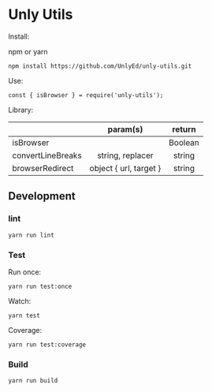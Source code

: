 # Unly Utils

Install:

npm or yarn

```
npm install https://github.com/UnlyEd/unly-utils.git
```

Use:

```
const { isBrowser } = require('unly-utils');
```

Library:

|   | param(s)         | return |
| :--------------- |:---------------:| :-----:|
| isBrowser |          | Boolean |
| convertLineBreaks  | string, replacer | string |
| browserRedirect  | object { url, target } | string |

## Development

### lint

```
yarn run lint
```

### Test

Run once:
```
yarn run test:once
```

Watch:
```
yarn test
```

Coverage:
```
yarn run test:coverage
```

### Build

```
yarn run build
```
